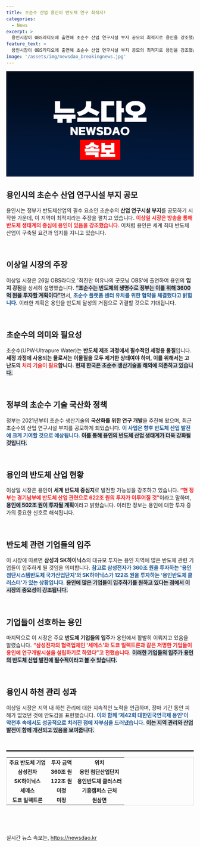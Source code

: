 ```yaml
---
title: 초순수 산업 용인이 반도체 연구 최적지!
categories:
  - News
excerpt: >
  용인시장이 OBS라디오에 출연해 초순수 산업 연구시설 부지 공모의 최적지로 용인을 강조했습니다. 반도체 중심지로 성장하는 용인의 미래와 정부 지원 계획이 주목받고 있습니다. 클릭해 보세요!
feature_text: >
  용인시장이 OBS라디오에 출연해 초순수 산업 연구시설 부지 공모의 최적지로 용인을 강조했습니다. 반도체 중심지로 성장하는 용인의 미래와 정부 지원 계획이 주목받고 있습니다. 클릭해 보세요!
image: '/assets/img/newsdao_breakingnews.jpg'
---
```


<p><img src="/assets/img/newsdao_breakingnews.jpg" alt="pcversion 속보" /></p>

<h2 data-ke-size="size26">용인시의 초순수 산업 연구시설 부지 공모</h2>

<p data-ke-size="size16">용인시는 정부가 반도체산업의 필수 요소인 초순수의 <b>산업 연구시설 부지</b>를 공모하기 시작한 가운데, 이 지역이 최적지라는 주장을 펼치고 있습니다. <b><span style="color: #ee2323;">이상일 시장은 방송을 통해 반도체 생태계의 중심에 용인이 있음을 강조했습니다.</span></b> 이처럼 용인은 세계 최대 반도체 산업이 구축될 요건과 입지를 지니고 있습니다.</p>

<p data-ke-size="size16">&nbsp;</p>

<h2 data-ke-size="size26">이상일 시장의 주장</h2>

<p data-ke-size="size16">이상일 시장은 26일 OBS라디오 '최진만 이유나의 굿모닝 OBS'에 출연하여 용인의 <b>입지 강점</b>을 상세히 설명했습니다. <b><span style="background-color: #21538527;">“초순수는 반도체의 생명수로 정부는 이를 위해 3600억 원을 투자할 계획이다”</span></b>면서, <b><span style="color: #1a5490;">초순수 플랫폼 센터 유치를 위한 협약을 체결했다고 밝힙니다.</span></b> 이러한 계획은 용인을 반도체 달성의 거점으로 귀결할 것으로 기대됩니다.</p>

<p data-ke-size="size16">&nbsp;</p>

<h2 data-ke-size="size26">초순수의 의미와 필요성</h2>

<p data-ke-size="size16">초순수(UPW·Ultrapure Water)는 <b>반도체 제조 과정에서 필수적인 세정용 물질</b>입니다. <b>세정 과정에 사용되는 물로서는 이물질을 모두 제거한 상태여야 하며, 이를 위해서는 고난도의 <span style="color: #ee2323;">처리 기술이 필요</span>합니다.</b> <b><span style="background-color: #21538527;">현재 한국은 초순수 생산기술을 해외에 의존하고 있습니다.</span></b></p>

<p data-ke-size="size16">&nbsp;</p>

<h2 data-ke-size="size26">정부의 초순수 기술 국산화 정책</h2>

<p data-ke-size="size16">정부는 2021년부터 초순수 생산기술의 <b>국산화를 위한 연구 개발</b>을 추진해 왔으며, 최근 초순수의 산업 연구시설 부지를 공모하게 되었습니다. <b><span style="color: #1a5490;">이 사업은 향후 반도체 산업 발전에 크게 기여할 것으로 예상됩니다.</span></b> <b><span style="background-color: #21538527;">이를 통해 용인의 반도체 산업 생태계가 더욱 강화될 것입니다.</span></b></p>

<p data-ke-size="size16">&nbsp;</p>

<h2 data-ke-size="size26">용인의 반도체 산업 현황</h2>

<p data-ke-size="size16">이상일 시장은 용인이 <b>세계 반도체 중심지</b>로 발전할 가능성을 강조하고 있습니다. <b><span style="color: #ee2323;">“현 정부는 경기남부에 반도체 산업 관련으로 622조 원의 투자가 이루어질 것”</span></b>이라고 말하며, <b><span style="background-color: #21538527;">용인에 502조 원이 투자될 계획</span></b>이라고 밝혔습니다. 이러한 정보는 용인에 대한 투자 증가의 중요한 신호로 해석됩니다.</p>

<p data-ke-size="size16">&nbsp;</p>

<h2 data-ke-size="size26">반도체 관련 기업들의 입주</h2>

<p data-ke-size="size16">이 시장에 따르면 <b>삼성과 SK하이닉스</b>의 대규모 투자는 용인 지역에 많은 반도체 관련 기업들이 입주하게 될 것임을 의미합니다. <b><span style="color: #1a5490;">참고로 삼성전자가 360조 원을 투자하는 '용인 첨단시스템반도체 국가산업단지'와 SK하이닉스가 122조 원을 투자하는 ‘용인반도체 클러스터’가 있는 상황입니다.</span></b> <b><span style="background-color: #21538527;">용인에 많은 기업들이 입주하기를 원하고 있다는 점에서 이 시장의 중요성이 강조됩니다.</span></b></p>

<p data-ke-size="size16">&nbsp;</p>

<h2 data-ke-size="size26">기업들이 선호하는 용인</h2>

<p data-ke-size="size16">마지막으로 이 시장은 주요 <b>반도체 기업들의 입주</b>가 용인에서 활발히 이뤄지고 있음을 알렸습니다. <b><span style="color: #ee2323;">“삼성전자의 협력업체인 '세메스'와 도쿄 일렉트론과 같은 저명한 기업들이 용인에 연구개발시설을 설립하기로 하였다”고 전했습니다.</span></b> <b><span style="background-color: #21538527;">이러한 기업들의 입주가 용인의 반도체 산업 발전에 필수적이라고 볼 수 있습니다.</span></b></p>

<p data-ke-size="size16">&nbsp;</p>

<h2 data-ke-size="size26">용인시 하천 관리 성과</h2>

<p data-ke-size="size16">이상일 시장은 지역 내 하천 관리에 대한 지속적인 노력을 언급하며, 장마 기간 동안 피해가 없었던 것에 안도감을 표현했습니다. <b><span style="color: #1a5490;">이와 함께 ‘제42회 대한민국연극제 용인’이 악천후 속에서도 성공적으로 치러진 점에 자부심을 드러냈습니다.</span></b> <b><span style="background-color: #21538527;">이는 지역 관리와 산업 발전이 함께 개선되고 있음을 보여줍니다.</span></b></p>

<p data-ke-size="size16">&nbsp;</p>

<hr style="height: 3px; background-color: #000; border: none;"/>

<table style="width:100%; border:1px solid #ddd; border-collapse:collapse; margin-top:15px;">
<tr>
<td style="text-align: center; height: 17px;"><b>주요 반도체 기업</b></td>
<td style="text-align: center; height: 17px;"><b>투자 금액</b></td>
<td style="text-align: center; height: 17px;"><b>위치</b></td>
</tr>
<tr>
<td style="text-align: center; height: 17px;"><b>삼성전자</b></td>
<td style="text-align: center; height: 17px;"><b>360조 원</b></td>
<td style="text-align: center; height: 17px;"><b>용인 첨단산업단지</b></td>
</tr>
<tr>
<td style="text-align: center; height: 17px;"><b>SK하이닉스</b></td>
<td style="text-align: center; height: 17px;"><b>122조 원</b></td>
<td style="text-align: center; height: 17px;"><b>용인반도체 클러스터</b></td>
</tr>
<tr>
<td style="text-align: center; height: 17px;"><b>세메스</b></td>
<td style="text-align: center; height: 17px;"><b>미정</b></td>
<td style="text-align: center; height: 17px;"><b>기흥캠퍼스 근처</b></td>
</tr>
<tr>
<td style="text-align: center; height: 17px;"><b>도쿄 일렉트론</b></td>
<td style="text-align: center; height: 17px;"><b>미정</b></td>
<td style="text-align: center; height: 17px;"><b>원삼면</b></td>
</tr>
</table>

<p data-ke-size="size16">&nbsp;</p>

<p data-ke-size="size16">&nbsp;</p>
실시간 뉴스 속보는, <a href="https://newsdao.kr" rel="dofollow">https://newsdao.kr</a>


